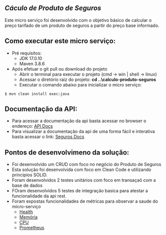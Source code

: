 ## _Cáculo de Produto de Seguros_

Este micro serviço foi desenvolvido com o objetivo básico de calcular o preço tarifado de um produto de seguros a partir do preço base informado.


## Como executar este micro serviço:

- Pré requisitos:
	- JDK 17.0.10
	- Maven 3.8.6
- Após efetuar o git pull ou download do projeto
	- Abrir o terminal para executar o projeto (cmd -> win | shell -> linux) 
	- Acessar o diretório raiz do projeto: **cd ..\calculo-produto-seguros**
	- Executar o comando abaixo para inicializar o micro serviço:

```
$ mvn clean install exec:java
```

## Documentação da API:

- Para acessar a documentação da api basta acessar no browser o endereço: [API Docs](http://127.0.0.1:8081/seguros/api-docs)
- Para visualizar a documentação da api de uma forma fácil e interativa basta acessar o link: [Seguros Docs](http://127.0.0.1:8081/seguros/docs.html)

## Pontos de desenvolvimeno da solução:

- Foi desenvolvido um CRUD com foco no negócio do Produto de Seguros
- Esta solução foi desenvolvida com foco em Clean Code e utilizando principios SOLID.
- Foram desenvolvidos 2 testes unitários com foco em transaçaõ com a base de dados
- FOram desenvolvidos 5 testes de integração basica para atestar a funcionalidade da api rest.
- Foram expostas funcionalidades de métricas para observar a saude do micro-serviço
  - [Health](http://127.0.0.1:8081/seguros/actuator/health)
  - [Memória](http://127.0.0.1:8081/seguros/actuator/metrics/jvm.memory.used)
  - [CPU](http://127.0.0.1:8081/seguros/actuator/metrics/process.cpu.usage)
  - [Prometheus](http://127.0.0.1:8081/seguros/actuator/prometheus)

